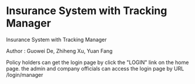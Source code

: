 # Insurance System with Tracking Manager
Insurance System with Tracking Manager

Author : Guowei De, Zhiheng Xu, Yuan Fang


Policy holders can get the login page by click the "LOGIN" link on the home page.
the admin and company officials can access the login page by URL /login/manager
